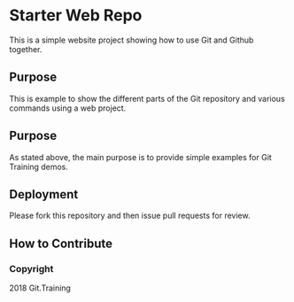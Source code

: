 # Starter Web Repo
This is a simple website project showing how to use Git and Github together.

## Purpose

This is example to show the different parts of the Git repository and various commands using a web project.

## Purpose
As stated above, the main purpose is to provide simple examples for Git Training demos.
## Deployment
Please fork this repository and then issue pull requests for review.
## How to Contribute

### Copyright
2018 Git.Training